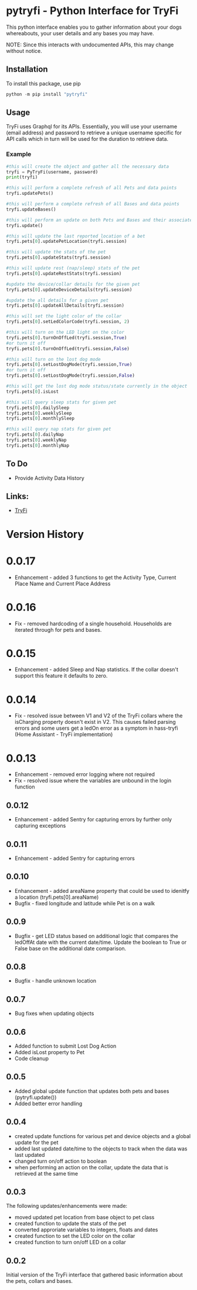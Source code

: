 # pytryfi - Python Interface for TryFi
This python interface enables you to gather information about your dogs whereabouts, your user details and any bases you may have.

NOTE: Since this interacts with undocumented APIs, this may change without notice.

## Installation
To install this package, use pip
```python
python -m pip install "pytryfi"
```

## Usage
TryFi uses Graphql for its APIs. Essentially, you will use your username (email address) and password to retrieve a unique username specific for API calls which in turn will be used for the duration to retrieve data.

### Example
```python
#this will create the object and gather all the necessary data
tryfi = PyTryFi(username, password)
print(tryfi)

#this will perform a complete refresh of all Pets and data points
tryfi.updatePets()

#this will perform a complete refresh of all Bases and data points
tryfi.updateBases()

#this will perform an update on both Pets and Bases and their associated data points
tryfi.update()

#this will update the last reported location of a bet
tryfi.pets[0].updatePetLocation(tryfi.session)

#this will update the stats of the pet 
tryfi.pets[0].updateStats(tryfi.session)

#this will update rest (nap/sleep) stats of the pet 
tryfi.pets[0].updateRestStats(tryfi.session)

#update the device/collar details for the given pet
tryfi.pets[0].updateDeviceDetails(tryfi.session)

#update the all details for a given pet
tryfi.pets[0].updateAllDetails(tryfi.session)

#this will set the light color of the collar
tryfi.pets[0].setLedColorCode(tryfi.session, 2)

#this will turn on the LED light on the color
tryfi.pets[0].turnOnOffLed(tryfi.session,True)
#or turn it off
tryfi.pets[0].turnOnOffLed(tryfi.session,False)

#this will turn on the lost dog mode
tryfi.pets[0].setLostDogMode(tryfi.session,True)
#or turn it off
tryfi.pets[0].setLostDogMode(tryfi.session,False)

#this will get the lost dog mode status/state currently in the object
tryfi.pets[0].isLost

#this will query sleep stats for given pet
tryfi.pets[0].dailySleep
tryfi.pets[0].weeklySleep
tryfi.pets[0].monthlySleep

#this will query nap stats for given pet
tryfi.pets[0].dailyNap
tryfi.pets[0].weeklyNap
tryfi.pets[0].monthlyNap
```

## To Do
* Provide Activity Data History

## Links:
* [TryFi](https://tryfi.com/)

# Version History
# 0.0.17
* Enhancement - added 3 functions to get the Activity Type, Current Place Name and Current Place Address
# 0.0.16
* Fix - removed hardcoding of a single household. Households are iterated through for pets and bases.

# 0.0.15
* Enhancement - added Sleep and Nap statistics. If the collar doesn't support this feature it defaults to zero.

# 0.0.14
* Fix - resolved issue between V1 and V2 of the TryFi collars where the isCharging property doesn't exist in V2. This causes failed parsing errors and some users get a ledOn error as a symptom in hass-tryfi (Home Assistant - TryFi implementation)

# 0.0.13
* Enhancement - removed error logging where not required
* Fix - resolved issue where the variables are unbound in the login function

## 0.0.12
* Enhancement - added Sentry for capturing errors by further only capturing exceptions

## 0.0.11
* Enhancement - added Sentry for capturing errors

## 0.0.10
* Enhancement - added areaName property that could be used to idenitfy a location (tryfi.pets[0].areaName)
* Bugfix - fixed longitude and latitude while Pet is on a walk

## 0.0.9
* Bugfix - get LED status based on additional logic that compares the ledOffAt date with the current date/time. Update the boolean to True or False base on the additional date comparison.

## 0.0.8
* Bugfix - handle unknown location

## 0.0.7
* Bug fixes when updating objects

## 0.0.6
* Added function to submit Lost Dog Action
* Added isLost property to Pet
* Code cleanup

## 0.0.5
* Added global update function that updates both pets and bases (pytryfi.update())
* Added better error handling

## 0.0.4
* created update functions for various pet and device objects and a global update for the pet
* added last updated date/time to the objects to track when the data was last updated
* changed turn on/off action to boolean
* when performing an action on the collar, update the data that is retrieved at the same time

## 0.0.3
The following updates/enhancements were made:
* moved updated pet location from base object to pet class
* created function to update the stats of the pet
* converted approriate variables to integers, floats and dates
* created function to set the LED color on the collar
* created function to turn on/off LED on a collar

## 0.0.2
Initial version of the TryFi interface that gathered basic information about the pets, collars and bases.